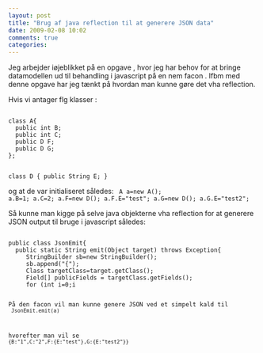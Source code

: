 ```yaml
---
layout: post
title: "Brug af java reflection til at generere JSON data"
date: 2009-02-08 10:02
comments: true 
categories: 
---
```

Jeg arbejder iøjeblikket på en opgave , hvor jeg har behov for at bringe datamodellen ud til behandling i javascript på en nem facon . Ifbm med denne opgave har jeg tænkt på hvordan man kunne gøre det vha reflection.

Hvis vi antager flg klasser :

<code lang="java">
class A{
  public int B;
  public int C;
  public D F;
  public D G;
};

class D {
  public String E;
}
</code>

og at de var initialiseret således:
<code lang="java">
A a=new A();
a.B=1;
a.C=2;
a.F=new D();
a.F.E="test";
a.G=new D();
a.G.E="test2";
</code>

Så kunne man kigge på selve java objekterne vha reflection for at generere JSON output til bruge i javascript således:

<code lang="java">
public class JsonEmit{
  public static String emit(Object target) throws Exception{
     StringBuilder sb=new StringBuilder();
     sb.append("{");
     Class targetClass=target.getClass();
     Field[] publicFields = targetClass.getFields();
     for (int i=0;i<publicFields.length;i++){
       String sFieldName = publicFields[i].getName();
       Class typeClass = publicFields[i].getType();
       String sFieldType = typeClass.getName();
       Object value = publicFields[i].get(target);
       if(value!=null){
         sb.append(sFieldName+":");
         if(typeClass.isPrimitive()
         ||sFieldType=="java.lang.String"){
         sb.append("""+value.toString()+""");
      }else{
        sb.append(JsonEmit.emit(value));
      }
    }
    if(i!=(publicFields.length-1))
      sb.append(",");
  }
 sb.append("}");
 return(sb.toString());
}
</code>

På den facon vil man kunne genere JSON ved et simpelt kald til
<code lang="java">
JsonEmit.emit(a)
</code>

hvorefter man vil se
<code lang="javascript">
{B:"1",C:"2",F:{E:"test"},G:{E:"test2"}}
</code>
